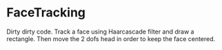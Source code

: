 # FaceTracking

Dirty dirty code.
Track a face using Haarcascade filter and draw a rectangle.
Then move the 2 dofs head in order to keep the face centered.
